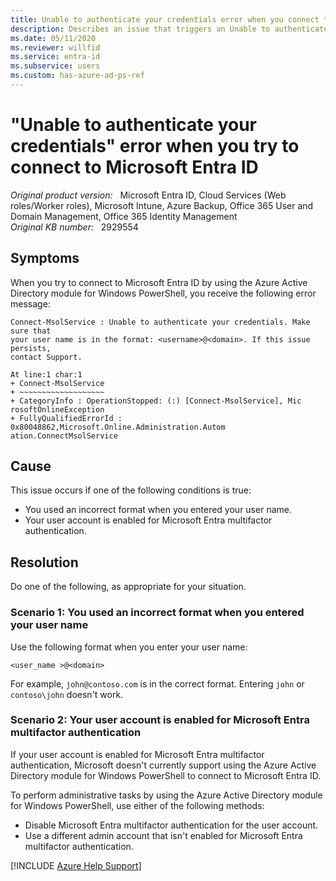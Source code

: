 ```yaml
---
title: Unable to authenticate your credentials error when you connect to Microsoft Entra ID
description: Describes an issue that triggers an Unable to authenticate your credentials. Make sure that your user name is in the format <username>@<domain> error. Occurs when you use the Azure Active Directory module for Windows PowerShell to connect to Microsoft Entra ID.
ms.date: 05/11/2020
ms.reviewer: willfid
ms.service: entra-id
ms.subservice: users
ms.custom: has-azure-ad-ps-ref
---
```

# "Unable to authenticate your credentials" error when you try to connect to Microsoft Entra ID

_Original product version:_ &nbsp; Microsoft Entra ID, Cloud Services (Web roles/Worker roles), Microsoft Intune, Azure Backup, Office 365 User and Domain Management, Office 365 Identity Management  
_Original KB number:_ &nbsp; 2929554

## Symptoms

When you try to connect to Microsoft Entra ID by using the Azure Active Directory module for Windows PowerShell, you receive the following error message:

```console
Connect-MsolService : Unable to authenticate your credentials. Make sure that
your user name is in the format: <username>@<domain>. If this issue persists,
contact Support.

At line:1 char:1
+ Connect-MsolService
+ ~~~~~~~~~~~~~~~~~~~
+ CategoryInfo : OperationStopped: (:) [Connect-MsolService], Mic
rosoftOnlineException
+ FullyQualifiedErrorId : 0x80048862,Microsoft.Online.Administration.Autom
ation.ConnectMsolService
```

## Cause

This issue occurs if one of the following conditions is true:

- You used an incorrect format when you entered your user name.
- Your user account is enabled for Microsoft Entra multifactor authentication.

## Resolution

Do one of the following, as appropriate for your situation.

### Scenario 1: You used an incorrect format when you entered your user name

Use the following format when you enter your user name:

`<user_name >@<domain>`

For example, `john@contoso.com` is in the correct format. Entering `john` or `contoso\john` doesn't work.

<a name='scenario-2-your-user-account-is-enabled-for-azure-ad-multi-factor-authentication'></a>

### Scenario 2: Your user account is enabled for Microsoft Entra multifactor authentication

If your user account is enabled for Microsoft Entra multifactor authentication, Microsoft doesn't currently support using the Azure Active Directory module for Windows PowerShell to connect to Microsoft Entra ID.

To perform administrative tasks by using the Azure Active Directory module for Windows PowerShell, use either of the following methods:

- Disable Microsoft Entra multifactor authentication for the user account.
- Use a different admin account that isn't enabled for Microsoft Entra multifactor authentication.

[!INCLUDE [Azure Help Support](../../../includes/azure-help-support.md)]
